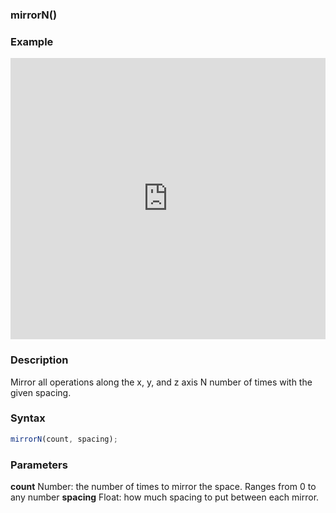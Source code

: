 ### mirrorN()

### Example

<iframe width="100%" height="450px" src="https://shaderpark.netlify.com/sculpture/-N-nMAIqeHnScquHK-tS?example=true&embed=true" frameborder="0"></iframe>

### Description
Mirror all operations along the x, y, and z axis N number of times with the given spacing.

### Syntax
```js
mirrorN(count, spacing);
```

### Parameters
**count** Number: the number of times to mirror the space. Ranges from 0 to any number
**spacing** Float: how much spacing to put between each mirror.
